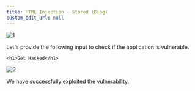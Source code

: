 ```yaml
---
title: HTML Injection - Stored (Blog)
custom_edit_url: null
---
```


![1](https://github.com/Knign/Write-ups/assets/110326359/8be480d3-7c74-4c4f-945a-e650920c6794)

Let's provide the following input to check if the application is vulnerable.

```
<h1>Get Hacked</h1>
```

![2](https://github.com/Knign/Write-ups/assets/110326359/6c4c0de4-e9c7-411d-8172-8155a43c3b25)

We have successfully exploited the vulnerability.
